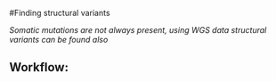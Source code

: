 <a id="finding_structural_variants"> </a>

#Finding structural variants

*Somatic mutations are not always present, using WGS data structural variants can be found also*


Workflow: 
-----



